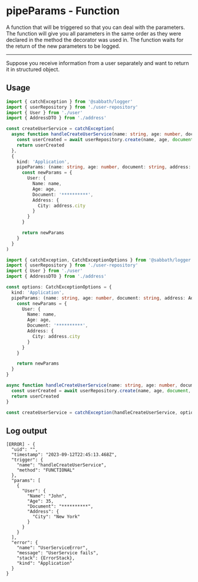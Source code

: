 # pipeParams - Function

A function that will be triggered so that you can deal with the parameters.
The function will give you all parameters in the same order as they were declared in the method the decorator was used in.
The function waits for the return of the new parameters to be logged.

---
Suppose you receive information from a user separately and want to return it in structured object.

## Usage
```typescript
import { catchException } from '@sabbath/logger'
import { userRepository } from './user-repository'
import { User } from './user'
import { AddressDTO } from './address'

const createUserService = catchException(
  async function handleCreateUserService(name: string, age: number, document: string, address: AddressDTO): Promise<User> {
    const userCreated = await userRepository.create(name, age, document, address)
    return userCreated
  },
  {
    kind: 'Application',
    pipeParams: (name: string, age: number, document: string, address: AddressDTO) => {
      const newParams = {
        User: {
          Name: name,
          Age: age,
          Document: '**********',
          Address: {
            City: address.city
          }
        }
      }

      return newParams
    }
  }
)
```

```typescript
import { catchException, CatchExceptionOptions } from '@sabbath/logger'
import { userRepository } from './user-repository'
import { User } from './user'
import { AddressDTO } from './address'

const options: CatchExceptionOptions = {
  kind: 'Application',
  pipeParams: (name: string, age: number, document: string, address: AddressDTO) => {
    const newParams = {
      User: {
        Name: name,
        Age: age,
        Document: '**********',
        Address: {
          City: address.city
        }
      }
    }

    return newParams
  }
}

async function handleCreateUserService(name: string, age: number, document: string, address: AddressDTO): Promise<User> {
  const userCreated = await userRepository.create(name, age, document, address)
  return userCreated
}

const createUserService = catchException(handleCreateUserService, options)
```


## Log output
```text
[ERROR] - {
  "uid": "",
  "timestamp": "2023-09-12T22:45:13.468Z",
  "trigger": {
    "name": "handleCreateUserService",
    "method": "FUNCTIONAL"
  },
  "params": [
    {
      "User": {
        "Name": "John",
        "Age": 35,
        "Document": "**********",
        "Address": {
          "City": "New York"
        }
      }
    }
  ],
  "error": {
    "name": "UserServiceError",
    "message": "UserService fails",
    "stack": {ErrorStack},
    "kind": "Application"
  }
}
```